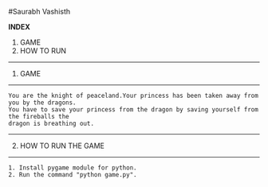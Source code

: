 		
#Saurabh Vashisth

 **INDEX**  

1. GAME  
2. HOW TO RUN  

------------------------------------------------------------------------------------------------
1. GAME  
------------------------------------------------------------------------------------------------

	You are the knight of peaceland.Your princess has been taken away from you by the dragons.
	You have to save your princess from the dragon by saving yourself from the fireballs the 
	dragon is breathing out.  

------------------------------------------------------------------------------------------------
2. HOW TO RUN THE GAME  
------------------------------------------------------------------------------------------------

	1. Install pygame module for python.  
	2. Run the command "python game.py".  

